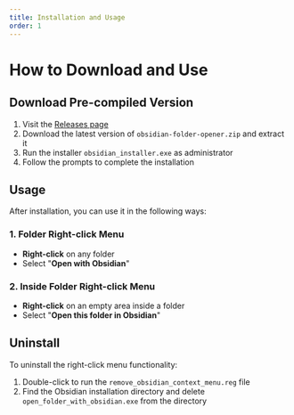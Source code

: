 ```yaml
---
title: Installation and Usage
order: 1
---
```


# How to Download and Use

## Download Pre-compiled Version

1. Visit the [Releases page](https://github.com/RavenHogwarts/open-folder-with-obsidian/releases)
2. Download the latest version of `obsidian-folder-opener.zip` and extract it
3. Run the installer `obsidian_installer.exe` as administrator
4. Follow the prompts to complete the installation

## Usage

After installation, you can use it in the following ways:

### 1. Folder Right-click Menu
- **Right-click** on any folder
- Select "**Open with Obsidian**"

### 2. Inside Folder Right-click Menu
- **Right-click** on an empty area inside a folder
- Select "**Open this folder in Obsidian**"

## Uninstall

To uninstall the right-click menu functionality:

1. Double-click to run the `remove_obsidian_context_menu.reg` file
2. Find the Obsidian installation directory and delete `open_folder_with_obsidian.exe` from the directory